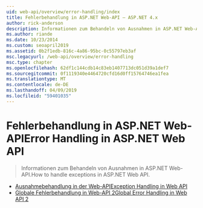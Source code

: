 ```yaml
---
uid: web-api/overview/error-handling/index
title: Fehlerbehandlung in ASP.NET Web-API – ASP.NET 4.x
author: rick-anderson
description: Informationen zum Behandeln von Ausnahmen in ASP.NET Web-API.
ms.author: riande
ms.date: 10/23/2014
ms.custom: seoapril2019
ms.assetid: 0b2f1edb-816c-4a86-95bc-0c55797eb3af
msc.legacyurl: /web-api/overview/error-handling
msc.type: chapter
ms.openlocfilehash: 62df1c144cdb14c83eb1407713dc051d39a1def7
ms.sourcegitcommit: 0f1119340e4464720cfd16d0ff15764746ea1fea
ms.translationtype: MT
ms.contentlocale: de-DE
ms.lasthandoff: 04/09/2019
ms.locfileid: "59401035"
---
```

# <a name="error-handling-in-aspnet-web-api"></a><span data-ttu-id="eb7f8-103">Fehlerbehandlung in ASP.NET Web-API</span><span class="sxs-lookup"><span data-stu-id="eb7f8-103">Error Handling in ASP.NET Web API</span></span>

> <span data-ttu-id="eb7f8-104">Informationen zum Behandeln von Ausnahmen in ASP.NET Web-API.</span><span class="sxs-lookup"><span data-stu-id="eb7f8-104">How to handle exceptions in ASP.NET Web API.</span></span>


- [<span data-ttu-id="eb7f8-105">Ausnahmebehandlung in der Web-API</span><span class="sxs-lookup"><span data-stu-id="eb7f8-105">Exception Handling in Web API</span></span>](exception-handling.md)
- [<span data-ttu-id="eb7f8-106">Globale Fehlerbehandlung in Web-API 2</span><span class="sxs-lookup"><span data-stu-id="eb7f8-106">Global Error Handling in Web API 2</span></span>](web-api-global-error-handling.md)
